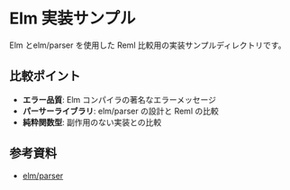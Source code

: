 # Elm 実装サンプル

Elm とelm/parser を使用した Reml 比較用の実装サンプルディレクトリです。

## 比較ポイント

- **エラー品質**: Elm コンパイラの著名なエラーメッセージ
- **パーサーライブラリ**: elm/parser の設計と Reml の比較
- **純粋関数型**: 副作用のない実装との比較

## 参考資料

- [elm/parser](https://package.elm-lang.org/packages/elm/parser/latest/)